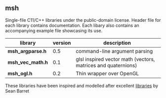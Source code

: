 ## msh

Single-file C11/C++ libraries under the public-domain license. Header file for
each library contains documentation. Each libary also contains an accompanying
example file showcasing its use.

library             |  version   | description  
------------------- | ---------- | -----------
**msh_argparse.h**  |    0.5     | command-line argument parsing
**msh_vec_math.h**  |    0.1     | glsl inspired vector math (vectors, matrices and quaternions)
**msh_ogl.h**       |    0.2     | Thin wrapper over OpenGL

These libraries have been inspired and modelled after excellent
[libraries](https://github.com/nothings/stb) by Sean Barret
